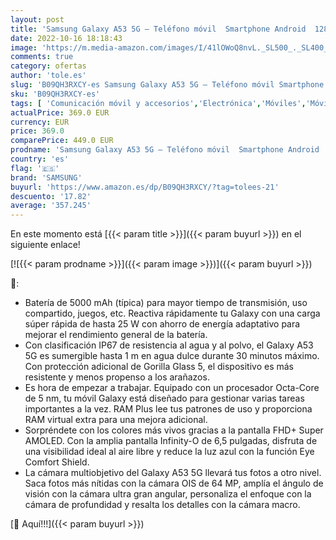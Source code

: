 ```yaml
---
layout: post
title: 'Samsung Galaxy A53 5G – Teléfono móvil  Smartphone Android  128 GB  Color Blanco  Versión española '
date: 2022-10-16 18:18:43
image: 'https://m.media-amazon.com/images/I/41lOWoQ8nvL._SL500_._SL400_.jpg'
comments: true
category: ofertas
author: 'tole.es'
slug: 'B09QH3RXCY-es Samsung Galaxy A53 5G – Teléfono móvil Smartphone Android...'
sku: 'B09QH3RXCY-es'
tags: [ 'Comunicación móvil y accesorios','Electrónica','Móviles','Móviles y smartphones libres','android','samsung','🇪🇸', ]
actualPrice: 369.0 EUR
currency: EUR
price: 369.0
comparePrice: 449.0 EUR
prodname: 'Samsung Galaxy A53 5G – Teléfono móvil  Smartphone Android  128 GB  Color Blanco  Versión española '
country: 'es'
flag: '🇪🇸'
brand: 'SAMSUNG'
buyurl: 'https://www.amazon.es/dp/B09QH3RXCY/?tag=tolees-21'
descuento: '17.82'
average: '357.245'
---
```


En este momento está [{{< param title >}}]({{< param buyurl >}}) en el siguiente enlace!

[![{{< param prodname >}}]({{< param image >}})]({{< param buyurl >}})

🔎:

- Batería de 5000 mAh (típica) para mayor tiempo de transmisión, uso compartido, juegos, etc. Reactiva rápidamente tu Galaxy con una carga súper rápida de hasta 25 W con ahorro de energía adaptativo para mejorar el rendimiento general de la batería.
- Con clasificación IP67 de resistencia al agua y al polvo, el Galaxy A53 5G es sumergible hasta 1 m en agua dulce durante 30 minutos máximo. Con protección adicional de Gorilla Glass 5, el dispositivo es más resistente y menos propenso a los arañazos.
- Es hora de empezar a trabajar. Equipado con un procesador Octa-Core de 5 nm, tu móvil Galaxy está diseñado para gestionar varias tareas importantes a la vez. RAM Plus lee tus patrones de uso y proporciona RAM virtual extra para una mejora adicional.
- Sorpréndete con los colores más vivos gracias a la pantalla FHD+ Super AMOLED. Con la amplia pantalla Infinity-O de 6,5 pulgadas, disfruta de una visibilidad ideal al aire libre y reduce la luz azul con la función Eye Comfort Shield.
- La cámara multiobjetivo del Galaxy A53 5G llevará tus fotos a otro nivel. Saca fotos más nítidas con la cámara OIS de 64 MP, amplía el ángulo de visión con la cámara ultra gran angular, personaliza el enfoque con la cámara de profundidad y resalta los detalles con la cámara macro.

[🛒 Aquí!!!]({{< param buyurl >}})
